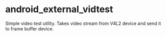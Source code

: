 android_external_vidtest
========================

Simple video test utility. Takes video stream from V4L2 device and send it to frame buffer device.
